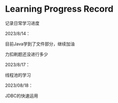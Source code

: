 # Learning Progress Record
 记录日常学习进度

2023/8/14：

目前Java学到了文件部分，继续加油

力扣刷题还没进行多少

2023/8/17：

线程池的学习

2023/08/18：

JDBC的快速运用

